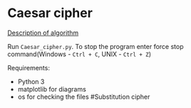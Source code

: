 # Caesar cipher
[Description of algorithm](https://en.wikipedia.org/wiki/Caesar_cipher)

Run `Caesar_cipher.py`.
To stop the program enter force stop command(Windows - `Ctrl + C`, UNIX - `Ctrl + Z`)

Requirements:
 - Python 3
 - matplotlib for diagrams
 - os for checking the files
 #Substitution cipher
 